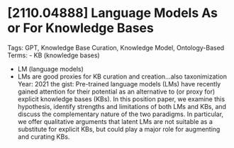 # [2110.04888] Language Models As or For Knowledge Bases

Tags: GPT, Knowledge Base Curation, Knowledge Model, Ontology-Based
Terms: - KB (knowledge bases)
- LM (language models)
- LMs are good proxies for KB curation and creation…also taxonimization
Year: 2021
the gist: Pre-trained language models (LMs) have recently gained attention for their potential as an alternative to (or proxy for) explicit knowledge bases (KBs). In this position paper, we examine this hypothesis, identify strengths and limitations of both LMs and KBs, and discuss the complementary nature of the two paradigms. In particular, we offer qualitative arguments that latent LMs are not suitable as a substitute for explicit KBs, but could play a major role for augmenting and curating KBs.